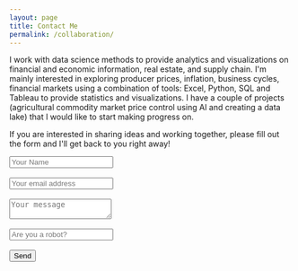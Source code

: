```yaml
---
layout: page
title: Contact Me
permalink: /collaboration/
---
```


I work with data science methods to provide analytics and visualizations on financial and economic information,
real estate, and supply chain. I'm mainly interested in exploring producer prices, inflation, business cycles, financial
markets using a combination of tools: Excel, Python, SQL and Tableau to provide statistics and visualizations.
I have a couple of projects (agricultural commodity market price control using AI and creating a data lake) that I would
like to start making progress on.
<br />

If you are interested in sharing ideas and working together, please fill out the form and I'll get back to you right away!
<br />

<script type="text/javascript">var submitted=false;</script><iframe name="hidden_iframe" id="hidden_iframe" style="display:none;"onload="if(submitted) {window.location='https://luisfroch.github.io' ;}"></iframe><form method="POST" action="https://docs.google.com/forms/d/e/1FAIpQLScwvX_F7xEhD3hq3rT9qF_B0_E8LAsREGq7IQ44h0mbFW7hkw/formResponse" class="cform" target="hidden_iframe" onsubmit="submitted=true;"><input type="text" name="entry.2005620554" placeholder="Your Name"><br><br><input type="email" name="entry.1045781291" placeholder="Your email address"><br><br><textarea name="entry.839337160" placeholder="Your message"></textarea><br><br><input type="hidden" name="_subject" value="request"><input type="text" name="_gotcha" style="display:none"><input type="text" name="entry.456892121" placeholder="Are you a robot?"><br><br><button type="submit">Send</button></form>
